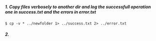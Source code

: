 ##### 1. Copy files verbosely to another dir and log the successfull operation one in success.txt and the errors in error.txt
`$ cp -v * ../newfolder 1> ../success.txt 2> ../error.txt`
##### 2.

